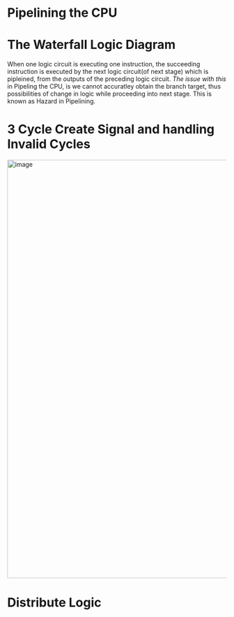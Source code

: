 # Pipelining the CPU
# **The Waterfall Logic Diagram**
When one logic circuit is executing one instruction, the succeeding instruction is executed by the next logic circuit(of next stage) which is pipleined, from the outputs of the preceding logic circuit.
*The issue with this* in Pipeling the CPU, is we cannot accuratley obtain the branch target, thus possibilities of change in logic while proceeding into next stage. This is known as Hazard in Pipelining.
# 3 Cycle Create Signal and handling Invalid Cycles
<img width="959" alt="image" src="https://github.com/user-attachments/assets/e76cfa89-0239-4c47-bfc2-59d7e77768b4" />

# Distribute Logic
